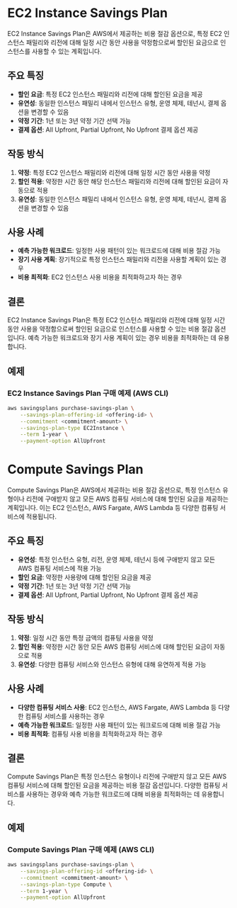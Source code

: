# EC2 Instance Savings Plan

EC2 Instance Savings Plan은 AWS에서 제공하는 비용 절감 옵션으로, 특정 EC2 인스턴스 패밀리와 리전에 대해 일정 시간 동안 사용을 약정함으로써 할인된 요금으로 인스턴스를 사용할 수 있는 계획입니다.

## 주요 특징
- **할인 요금**: 특정 EC2 인스턴스 패밀리와 리전에 대해 할인된 요금을 제공
- **유연성**: 동일한 인스턴스 패밀리 내에서 인스턴스 유형, 운영 체제, 테넌시, 결제 옵션을 변경할 수 있음
- **약정 기간**: 1년 또는 3년 약정 기간 선택 가능
- **결제 옵션**: All Upfront, Partial Upfront, No Upfront 결제 옵션 제공

## 작동 방식
1. **약정**: 특정 EC2 인스턴스 패밀리와 리전에 대해 일정 시간 동안 사용을 약정
2. **할인 적용**: 약정한 시간 동안 해당 인스턴스 패밀리와 리전에 대해 할인된 요금이 자동으로 적용
3. **유연성**: 동일한 인스턴스 패밀리 내에서 인스턴스 유형, 운영 체제, 테넌시, 결제 옵션을 변경할 수 있음

## 사용 사례
- **예측 가능한 워크로드**: 일정한 사용 패턴이 있는 워크로드에 대해 비용 절감 가능
- **장기 사용 계획**: 장기적으로 특정 인스턴스 패밀리와 리전을 사용할 계획이 있는 경우
- **비용 최적화**: EC2 인스턴스 사용 비용을 최적화하고자 하는 경우

## 결론
EC2 Instance Savings Plan은 특정 EC2 인스턴스 패밀리와 리전에 대해 일정 시간 동안 사용을 약정함으로써 할인된 요금으로 인스턴스를 사용할 수 있는 비용 절감 옵션입니다. 예측 가능한 워크로드와 장기 사용 계획이 있는 경우 비용을 최적화하는 데 유용합니다.

## 예제
### EC2 Instance Savings Plan 구매 예제 (AWS CLI)
```bash
aws savingsplans purchase-savings-plan \
    --savings-plan-offering-id <offering-id> \
    --commitment <commitment-amount> \
    --savings-plan-type EC2Instance \
    --term 1-year \
    --payment-option AllUpfront
```

# Compute Savings Plan

Compute Savings Plan은 AWS에서 제공하는 비용 절감 옵션으로, 특정 인스턴스 유형이나 리전에 구애받지 않고 모든 AWS 컴퓨팅 서비스에 대해 할인된 요금을 제공하는 계획입니다. 이는 EC2 인스턴스, AWS Fargate, AWS Lambda 등 다양한 컴퓨팅 서비스에 적용됩니다.

## 주요 특징
- **유연성**: 특정 인스턴스 유형, 리전, 운영 체제, 테넌시 등에 구애받지 않고 모든 AWS 컴퓨팅 서비스에 적용 가능
- **할인 요금**: 약정한 사용량에 대해 할인된 요금을 제공
- **약정 기간**: 1년 또는 3년 약정 기간 선택 가능
- **결제 옵션**: All Upfront, Partial Upfront, No Upfront 결제 옵션 제공

## 작동 방식
1. **약정**: 일정 시간 동안 특정 금액의 컴퓨팅 사용을 약정
2. **할인 적용**: 약정한 시간 동안 모든 AWS 컴퓨팅 서비스에 대해 할인된 요금이 자동으로 적용
3. **유연성**: 다양한 컴퓨팅 서비스와 인스턴스 유형에 대해 유연하게 적용 가능

## 사용 사례
- **다양한 컴퓨팅 서비스 사용**: EC2 인스턴스, AWS Fargate, AWS Lambda 등 다양한 컴퓨팅 서비스를 사용하는 경우
- **예측 가능한 워크로드**: 일정한 사용 패턴이 있는 워크로드에 대해 비용 절감 가능
- **비용 최적화**: 컴퓨팅 사용 비용을 최적화하고자 하는 경우

## 결론
Compute Savings Plan은 특정 인스턴스 유형이나 리전에 구애받지 않고 모든 AWS 컴퓨팅 서비스에 대해 할인된 요금을 제공하는 비용 절감 옵션입니다. 다양한 컴퓨팅 서비스를 사용하는 경우와 예측 가능한 워크로드에 대해 비용을 최적화하는 데 유용합니다.

## 예제
### Compute Savings Plan 구매 예제 (AWS CLI)
```bash
aws savingsplans purchase-savings-plan \
    --savings-plan-offering-id <offering-id> \
    --commitment <commitment-amount> \
    --savings-plan-type Compute \
    --term 1-year \
    --payment-option AllUpfront
```